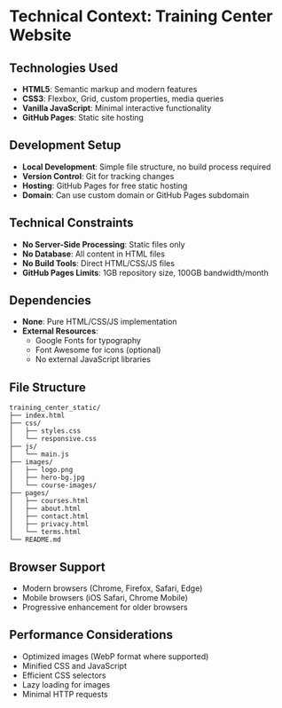 # Technical Context: Training Center Website

## Technologies Used
- **HTML5**: Semantic markup and modern features
- **CSS3**: Flexbox, Grid, custom properties, media queries
- **Vanilla JavaScript**: Minimal interactive functionality
- **GitHub Pages**: Static site hosting

## Development Setup
- **Local Development**: Simple file structure, no build process required
- **Version Control**: Git for tracking changes
- **Hosting**: GitHub Pages for free static hosting
- **Domain**: Can use custom domain or GitHub Pages subdomain

## Technical Constraints
- **No Server-Side Processing**: Static files only
- **No Database**: All content in HTML files
- **No Build Tools**: Direct HTML/CSS/JS files
- **GitHub Pages Limits**: 1GB repository size, 100GB bandwidth/month

## Dependencies
- **None**: Pure HTML/CSS/JS implementation
- **External Resources**: 
  - Google Fonts for typography
  - Font Awesome for icons (optional)
  - No external JavaScript libraries

## File Structure
```
training_center_static/
├── index.html
├── css/
│   ├── styles.css
│   └── responsive.css
├── js/
│   └── main.js
├── images/
│   ├── logo.png
│   ├── hero-bg.jpg
│   └── course-images/
├── pages/
│   ├── courses.html
│   ├── about.html
│   ├── contact.html
│   ├── privacy.html
│   └── terms.html
└── README.md
```

## Browser Support
- Modern browsers (Chrome, Firefox, Safari, Edge)
- Mobile browsers (iOS Safari, Chrome Mobile)
- Progressive enhancement for older browsers

## Performance Considerations
- Optimized images (WebP format where supported)
- Minified CSS and JavaScript
- Efficient CSS selectors
- Lazy loading for images
- Minimal HTTP requests
